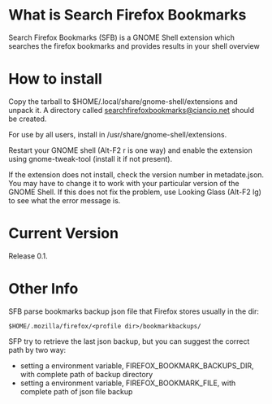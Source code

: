 What is Search Firefox Bookmarks
========================

Search Firefox Bookmarks (SFB) is a GNOME Shell extension which searches the firefox bookmarks and provides results in your shell overview


How to install
========================

Copy the tarball to $HOME/.local/share/gnome-shell/extensions
and unpack it. A directory called searchfirefoxbookmarks@ciancio.net
should be created. 

For use by all users, install in /usr/share/gnome-shell/extensions.

Restart your GNOME shell (Alt-F2 r is one way) and enable the
extension using gnome-tweak-tool (install it if not present).

If the extension does not install, check the version number in
metadate.json. You may have to change it to work with your
particular version of the GNOME Shell. If this does not fix
the problem, use Looking Glass (Alt-F2 lg) to see what the
error message is.

Current Version
========================

Release 0.1.

Other Info
========================

SFB parse bookmarks backup json file that Firefox stores usually in the dir:

	$HOME/.mozilla/firefox/<profile dir>/bookmarkbackups/

SFP try to retrieve the last json backup, but you can suggest the correct path by two way:

* setting a environment variable, FIREFOX_BOOKMARK_BACKUPS_DIR, with complete path of backup directory
* setting a environment variable, FIREFOX_BOOKMARK_FILE, with complete path of json file backup




